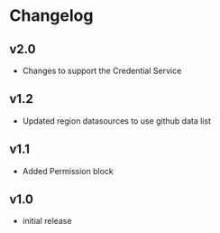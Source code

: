 # Changelog

## v2.0

- Changes to support the Credential Service

## v1.2

- Updated region datasources to use github data list

## v1.1

- Added Permission block

## v1.0

- initial release